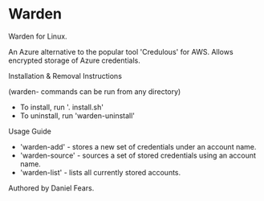 # Warden

Warden for Linux.

An Azure alternative to the popular tool 'Credulous' for AWS. Allows encrypted storage of Azure credentials.

Installation & Removal Instructions

(warden- commands can be run from any directory)

* To install, run '. install.sh'
* To uninstall, run 'warden-uninstall'

Usage Guide

* 'warden-add' - stores a new set of credentials under an account name.
* 'warden-source' - sources a set of stored credentials using an account name.
* 'warden-list' - lists all currently stored accounts.

Authored by Daniel Fears.
